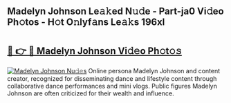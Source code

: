 ## Madelyn Johnson Le𝚊𝚔ed N𝚞𝚍e - Part-ja0 Vi𝚍eo Ph𝚘tos - H𝚘t O𝚗lyf𝚊ns Le𝚊𝚔s 196xI

# <h2><a href="http://hf1k2f5.feru.top/?c=Madelyn+Johnson">🔗 👉 🔴 Madelyn Johnson Vi𝚍𝚎o Ph𝚘t𝚘𝚜</a></h2>

[![Madelyn Johnson Nu𝚍𝚎s](https://i.imgur.com/0TWrTi3.gif)](http://hf1k2f5.feru.top/?c=Madelyn+Johnson)
Online persona Madelyn Johnson and content creator, recognized for disseminating dance and lifestyle content through collaborative dance performances and mini vlogs. Public figures Madelyn Johnson are often criticized for their wealth and influence. 
